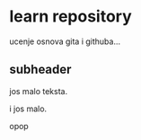 # learn repository

ucenje osnova gita i githuba...

## subheader

jos malo teksta.

i jos malo.

opop